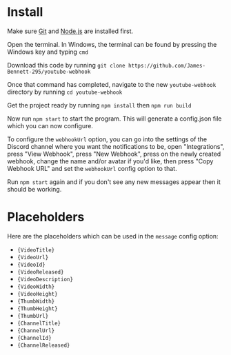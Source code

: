 # Install
Make sure [Git](https://git-scm.com/book/en/v2/Getting-Started-Installing-Git)
 and [Node.js](https://nodejs.org/en/download) are installed first.

Open the terminal. In Windows, the terminal can be found by pressing the Windows key and typing `cmd`

Download this code by running `git clone https://github.com/James-Bennett-295/youtube-webhook`

Once that command has completed, navigate to the new `youtube-webhook` directory by running `cd youtube-webhook`

Get the project ready by running `npm install` then `npm run build`

Now run `npm start` to start the program. This will generate a config.json file which you can now configure.

To configure the `webhookUrl` option, you can go into the settings of the Discord channel where you want the notifications to be, open "Integrations", press "View Webhook", press "New Webhook", press on the newly created webhook, change the name and/or avatar if you'd like, then press "Copy Webhook URL" and set the `webhookUrl` config option to that.

Run `npm start` again and if you don't see any new messages appear then it should be working.

# Placeholders
Here are the placeholders which can be used in the `message` config option:
- `{VideoTitle}`
- `{VideoUrl}`
- `{VideoId}`
- `{VideoReleased}`
- `{VideoDescription}`
- `{VideoWidth}`
- `{VideoHeight}`
- `{ThumbWidth}`
- `{ThumbHeight}`
- `{ThumbUrl}`
- `{ChannelTitle}`
- `{ChannelUrl}`
- `{ChannelId}`
- `{ChannelReleased}`
